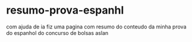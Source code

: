 # resumo-prova-espanhl
com ajuda de ia fiz uma pagina com resumo do conteudo da minha prova do espanhol do concurso de bolsas aslan
